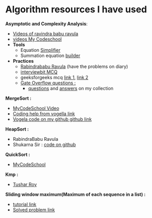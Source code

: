 <h1>Algorithm resources I have used</h1>


**Asymptotic and Complexity Analysis**:
- [Videos of ravindra babu ravula](https://www.youtube.com/watch?v=aGjL7YXI31Q&list=PLEbnTDJUr_IeHYw_sfBOJ6gk5pie0yP-0)
- [videos My Codeschool](http://mycodeschool.com/videos)
- **Tools**
    - Equation [Simplifier](https://www.symbolab.com/solver/simplify-calculator)
    - Summation equation [builder](http://www.wolframalpha.com/widget/widgetPopup.jsp?p=v&id=dfaf1b7d15e572ae5a1b2fa172ce8657&title=Math+Help+Boards%3A+Sum+Calculator&theme=blue)
- **Practices**
    - [Rabindrababu Ravula](https://www.youtube.com/watch?v=FEnwM-iDb2g&list=PLEbnTDJUr_IeHYw_sfBOJ6gk5pie0yP-0&index=2) (have the problems on diary)
    -  [interviewbit MCQ](https://www.interviewbit.com/courses/programming/topics/time-complexity/)
    - geeksforgeeks mcq [link 1](http://www.geeksforgeeks.org/analysis-algorithms-set-5-practice-problems/?fref=gc&dti=673800466026116), [link 2](http://www.geeksforgeeks.org/algorithms-gq/analysis-of-algorithms-gq/?fref=gc&dti=673800466026116)
    - [Gate Overflow questions : ](http://gateoverflow.in/tag/time-complexity)            
        - [questions](https://github.com/hasib824/Algorithm/blob/master/Gate%20Overflow%20algo%20complexity.docx) and [answers](https://github.com/hasib824/Algorithm/blob/master/Gate%20overflow%20algo%20complexity%20%20Answer.docx) on my collection


**MergeSort :**
-   [MyCodeSchool Video](https://www.youtube.com/watch?v=TzeBrDU-JaY)
-   [Coding help from vogella link](https://www.vogella.com/tutorials/JavaAlgorithmsMergesort/article.html)
-  	[Vogela code on my github github link](https://github.com/hasib824/DataStructure/blob/master/Java_Implementations/MergeSortVogella.java)

**HeapSort :**
 - RabindraBabu Ravula
 - Shukarna Sir : [code on github](https://github.com/hasib824/Algorithm/blob/master/Java%20Implementation/HeapSort.java)


 **QuickSort :**
 - [MyCodeSchool](http://mycodeschool.com/videos)

**Kmp :**
- [Tushar Roy](https://www.youtube.com/watch?v=CpZh4eF8QBw&list=PLrmLmBdmIlpvxhscYQdvfFNWU_pdkG5de)

**Sliding window maximum(Maximum of each sequence in a list) :**
-   [tutorial link](https://www.geeksforgeeks.org/sliding-window-maximum-maximum-of-all-subarrays-of-size-k/)
- 	[Solved problem link](https://github.com/hasib824/ProblemSolving/blob/master/LightOj/1087_ghajini.cpp)
